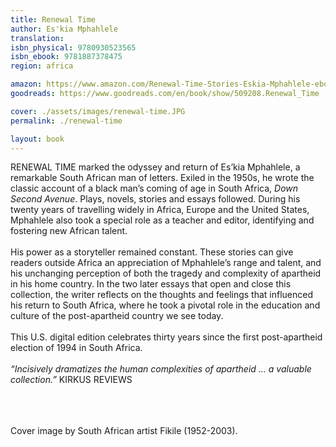 ```yaml
---
title: Renewal Time
author: Es'kia Mphahlele
translation: 
isbn_physical: 9780930523565
isbn_ebook: 9781887378475
region: africa

amazon: https://www.amazon.com/Renewal-Time-Stories-Eskia-Mphahlele-ebook/dp/B0DD5F77G8/ref=sr_1_1?crid=2Z471AWIG9O7Y&dib=eyJ2IjoiMSJ9.z8LB3xiE-qpbbfWGkXVP-g.9soPm8MtP5Jl85LAu1AVTaTNsBUuhMf4Lc5_v9VNpUM&dib_tag=se&keywords=BOOKS+Mphahlele+Renewal+Time&qid=1732288491&sprefix=books+mphahlele+renewal+time%2Caps%2C159&sr=8-1
goodreads: https://www.goodreads.com/en/book/show/509208.Renewal_Time

cover: ./assets/images/renewal-time.JPG
permalink: ./renewal-time

layout: book
---
```

RENEWAL TIME marked the odyssey and return of Es’kia Mphahlele, a remarkable South African man of letters. Exiled in the 1950s, he wrote the classic account of a black man’s coming of age in South Africa, *Down Second Avenue*. Plays, novels, stories and essays followed. During his twenty years of travelling widely in Africa, Europe and the United States, Mphahlele also took a special role as a teacher and editor, identifying and fostering new African talent.
<br><br>
His power as a storyteller remained constant. These stories can give readers outside Africa an appreciation of Mphahlele’s range and talent, and his unchanging perception of both the tragedy and complexity of apartheid in his home country. In the two later essays that open and close this collection, the writer reflects on the thoughts and feelings that influenced his return to South Africa, where he took a pivotal role in the education and culture of the post-apartheid country we see today. 
 <br> <br>
This U.S. digital edition celebrates thirty years since the first post-apartheid election of 1994 in South Africa.
<br> <br>
*“Incisively dramatizes the human complexities of apartheid … a valuable collection.”*  KIRKUS REVIEWS
<br> <br>

<br><br>
Cover image by South African artist Fikile (1952-2003).

